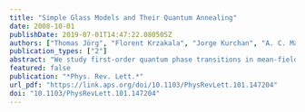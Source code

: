 ```yaml
---
title: "Simple Glass Models and Their Quantum Annealing"
date: 2008-10-01
publishDate: 2019-07-01T14:47:22.080505Z
authors: ["Thomas Jörg", "Florent Krzakala", "Jorge Kurchan", "A. C. Maggs"]
publication_types: ["2"]
abstract: "We study first-order quantum phase transitions in mean-field spin glasses. We solve the quantum random energy model using elementary methods and show that at the transition the eigenstate suddenly projects onto the unperturbed ground state and that the gap between the lowest states is exponentially small in the system size. We argue that this is a generic feature of all “random first-order” models, which includes benchmarks such as random satisfiability. We introduce a two-time instanton to calculate this gap in general, and discuss the consequences for quantum annealing."
featured: false
publication: "*Phys. Rev. Lett.*"
url_pdf: "https://link.aps.org/doi/10.1103/PhysRevLett.101.147204"
doi: "10.1103/PhysRevLett.101.147204"
---
```



